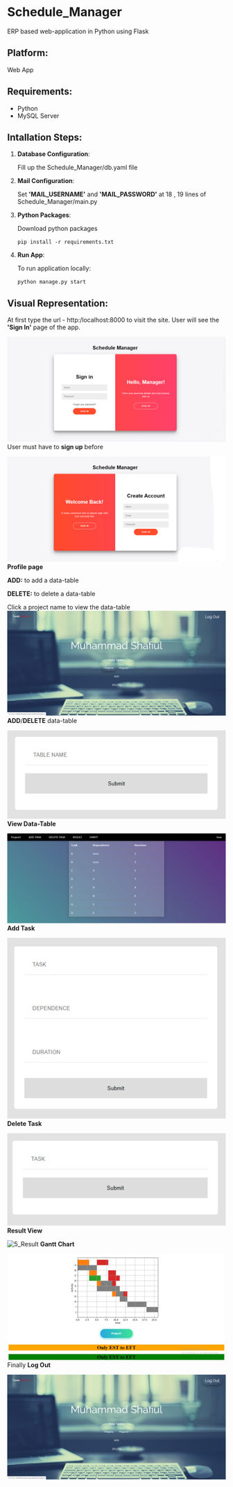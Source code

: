 # Schedule_Manager
ERP based web-application in Python using Flask

## Platform:
 Web App

## Requirements:
- Python
- MySQL Server

## Intallation Steps:
 1. __Database Configuration__:

 	Fill up the Schedule_Manager/db.yaml file
 2. __Mail Configuration__:

 	Set __'MAIL_USERNAME'__ and __'MAIL_PASSWORD'__ at 18 , 19 lines of Schedule_Manager/main.py
 3. __Python Packages__:

 	Download python packages
 	```
	pip install -r requirements.txt
	```
 4. __Run App__:

 	To run application locally:
 	```
	python manage.py start
	```
## Visual Representation:
 At first type the url -  http:/localhost:8000 to visit the site. 
 User will see the __'Sign In'__ page of the app. 

![SignIn](screenshots/2_SignIn.png)
  User must have to __sign up__ before

![SignUp](screenshots/1_SignUp.png)
 __Profile page__ 

 __ADD:__ to add a data-table 

 __DELETE:__ to delete a data-table

 Click a project name to view the data-table
![3_Profile](screenshots/3_Profile.png)
 __ADD__/__DELETE__ data-table

![Add_Table](screenshots/Add_Table.png)
 __View Data-Table__

![4_DataTable](screenshots/4_DataTable.png)
 __Add Task__

![Add_Task](screenshots/Add_Task.png)
 __Delete Task__

![Delete_Task](screenshots/Delete_Task.png)
 __Result View__

![5_Result](screenshots/5_Result.png)
 __Gantt Chart__

![6_GanttChart](screenshots/6_GanttChart.png)
 Finally __Log Out__

![7_LogOut](screenshots/7_LogOut.png)